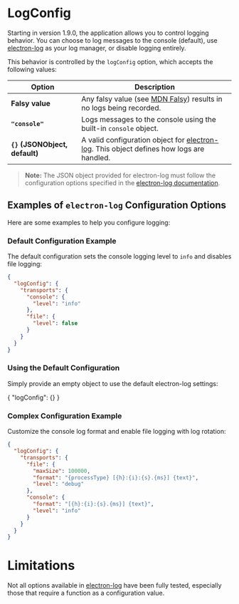 # LogConfig

Starting in version 1.9.0, the application allows you to control logging
behavior. You can choose to log messages to the console (default), use
[electron-log](https://www.npmjs.com/package/electron-log) as your log manager,
or disable logging entirely.

This behavior is controlled by the `logConfig` option, which accepts the
following values:

| Option                         | Description                                                                                                                            |
| ------------------------------ | -------------------------------------------------------------------------------------------------------------------------------------- |
| **Falsy value**                | Any falsy value (see [MDN Falsy](https://developer.mozilla.org/en-US/docs/Glossary/Falsy)) results in no logs being recorded.          |
| **`"console"`**                | Logs messages to the console using the built-in `console` object.                                                                      |
| **`{}` (JSONObject, default)** | A valid configuration object for [electron-log](https://www.npmjs.com/package/electron-log). This object defines how logs are handled. |

> **Note:** The JSON object provided for electron-log must follow the
> configuration options specified in the
> [electron-log documentation](https://www.npmjs.com/package/electron-log).

## Examples of `electron-log` Configuration Options

Here are some examples to help you configure logging:

### Default Configuration Example

The default configuration sets the console logging level to `info` and disables
file logging:

```json
{
  "logConfig": {
    "transports": {
      "console": {
        "level": "info"
      },
      "file": {
        "level": false
      }
    }
  }
}
```

### Using the Default Configuration

Simply provide an empty object to use the default electron-log settings:

{ "logConfig": {} }

### Complex Configuration Example

Customize the console log format and enable file logging with log rotation:

```json
{
  "logConfig": {
    "transports": {
      "file": {
        "maxSize": 100000,
        "format": "{processType} [{h}:{i}:{s}.{ms}] {text}",
        "level": "debug"
      },
      "console": {
        "format": "[{h}:{i}:{s}.{ms}] {text}",
        "level": "info"
      }
    }
  }
}
```

# Limitations

Not all options available in
[electron-log](https://github.com/megahertz/electron-log) have been fully
tested, especially those that require a function as a configuration value.
